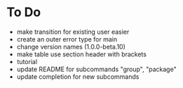 # To Do

- make transition for existing user easier
- create an outer error type for main
- change version names (1.0.0-beta.10)
- make table use section header with brackets
- tutorial
- update README for subcommands "group", "package"
- update completion for new subcommands
